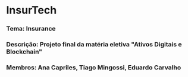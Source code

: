 # InsurTech
### Tema: Insurance
### Descrição: Projeto final da matéria eletiva "Ativos Digitais e Blockchain"
### Membros: Ana Capriles, Tiago Mingossi, Eduardo Carvalho
